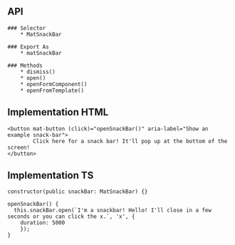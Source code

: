 ## API
    ### Selector 
        * MatSnackBar

    ### Export As
        * matSnackBar

    ### Methods
        * dismiss()
        * open()
        * openFormComponent()
        * openFromTemplate()

       
## Implementation HTML
    <button mat-button (click)="openSnackBar()" aria-label="Show an example snack-bar">
            Click here for a snack bar! It'll pop up at the bottom of the screen!
    </button>

## Implementation TS
    constructor(public snackBar: MatSnackBar) {}

    openSnackBar() {
      this.snackBar.open(`I'm a snackbar! Hello! I'll close in a few seconds or you can click the x.`, 'x', {
        duration: 5000
        });
    }